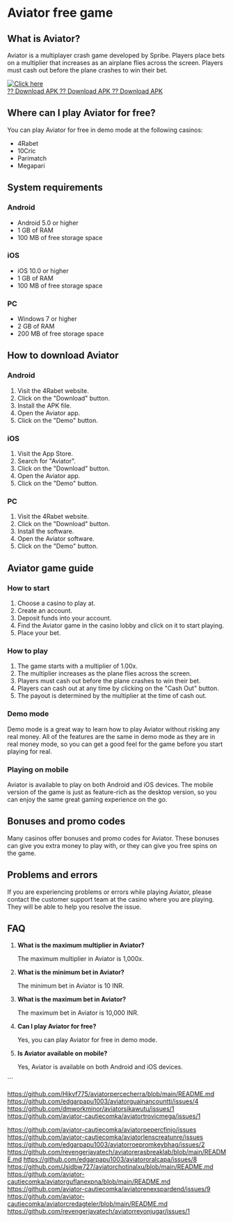 # Aviator free game

## What is Aviator?

Aviator is a multiplayer crash game developed by Spribe. Players place
bets on a multiplier that increases as an airplane flies across the
screen. Players must cash out before the plane crashes to win their bet.

[![Click
here](https://readscoops.com/wp-content/uploads/2023/03/Readscoop-aviator-1-1.jpg)](https://traff.sbs/deff?key=aviator+free+game)\
[?? Download APK ?? Download APK ?? Download
APK](https://traff.sbs/deff?key=aviator+free+game)

## Where can I play Aviator for free?

You can play Aviator for free in demo mode at the following casinos:

-   4Rabet
-   10Cric
-   Parimatch
-   Megapari

## System requirements

### Android

-   Android 5.0 or higher
-   1 GB of RAM
-   100 MB of free storage space

### iOS

-   iOS 10.0 or higher
-   1 GB of RAM
-   100 MB of free storage space

### PC

-   Windows 7 or higher
-   2 GB of RAM
-   200 MB of free storage space

## How to download Aviator

### Android

1.  Visit the 4Rabet website.
2.  Click on the "Download" button.
3.  Install the APK file.
4.  Open the Aviator app.
5.  Click on the "Demo" button.

### iOS

1.  Visit the App Store.
2.  Search for "Aviator".
3.  Click on the "Download" button.
4.  Open the Aviator app.
5.  Click on the "Demo" button.

### PC

1.  Visit the 4Rabet website.
2.  Click on the "Download" button.
3.  Install the software.
4.  Open the Aviator software.
5.  Click on the "Demo" button.

## Aviator game guide

### How to start

1.  Choose a casino to play at.
2.  Create an account.
3.  Deposit funds into your account.
4.  Find the Aviator game in the casino lobby and click on it to start
    playing.
5.  Place your bet.

### How to play

1.  The game starts with a multiplier of 1.00x.
2.  The multiplier increases as the plane flies across the screen.
3.  Players must cash out before the plane crashes to win their bet.
4.  Players can cash out at any time by clicking on the "Cash Out"
    button.
5.  The payout is determined by the multiplier at the time of cash out.

### Demo mode

Demo mode is a great way to learn how to play Aviator without risking
any real money. All of the features are the same in demo mode as they
are in real money mode, so you can get a good feel for the game before
you start playing for real.

### Playing on mobile

Aviator is available to play on both Android and iOS devices. The mobile
version of the game is just as feature-rich as the desktop version, so
you can enjoy the same great gaming experience on the go.

## Bonuses and promo codes

Many casinos offer bonuses and promo codes for Aviator. These bonuses
can give you extra money to play with, or they can give you free spins
on the game.

## Problems and errors

If you are experiencing problems or errors while playing Aviator, please
contact the customer support team at the casino where you are playing.
They will be able to help you resolve the issue.

## FAQ

1.  **What is the maximum multiplier in Aviator?**

    The maximum multiplier in Aviator is 1,000x.

2.  **What is the minimum bet in Aviator?**

    The minimum bet in Aviator is 10 INR.

3.  **What is the maximum bet in Aviator?**

    The maximum bet in Aviator is 10,000 INR.

4.  **Can I play Aviator for free?**

    Yes, you can play Aviator for free in demo mode.

5.  **Is Aviator available on mobile?**

    Yes, Aviator is available on both Android and iOS devices.

\`\`\`

https://github.com/Hikvf775/aviatorpercecherra/blob/main/README.md
https://github.com/edgarpapu1003/aviatorguainancountti/issues/4
https://github.com/dmworkminor/aviatorsikawutu/issues/1
https://github.com/aviator-cautiecomka/aviatortrovicmega/issues/1

https://github.com/aviator-cautiecomka/aviatorpepercfinjo/issues
https://github.com/aviator-cautiecomka/aviatorlenscreatunre/issues
https://github.com/edgarpapu1003/aviatorroepromkeybhag/issues/2
https://github.com/revengerjavatech/aviatorerasbreaklab/blob/main/README.md
https://github.com/edgarpapu1003/aviatororalcapa/issues/8
https://github.com/Jsidbw727/aviatorchotinalxu/blob/main/README.md
https://github.com/aviator-cautiecomka/aviatorguflanexpna/blob/main/README.md
https://github.com/aviator-cautiecomka/aviatorenexspardend/issues/9
https://github.com/aviator-cautiecomka/aviatorcredagteler/blob/main/README.md
https://github.com/revengerjavatech/aviatorrevonjugar/issues/1

